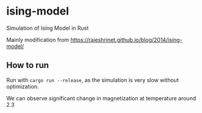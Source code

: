# ising-model
Simulation of Ising Model in Rust

Mainly modification from https://rajeshrinet.github.io/blog/2014/ising-model/

## How to run
Run with `cargo run --release`, as the simulation is very slow without optimization.

We can observe significant change in magnetization at temperature around 2.3 